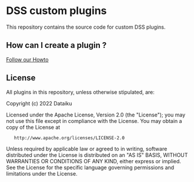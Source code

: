 # DSS custom plugins

This repository contains the source code for
custom  DSS plugins.

## How can I create a plugin ?

[Follow our Howto](https://www.dataiku.com/learn/guide/code/plugins/writing-your-first-dss-plugin.html)


## License

All plugins in this repository, unless otherwise stipulated, are:

   Copyright (c) 2022 Dataiku 

   Licensed under the Apache License, Version 2.0 (the "License");
   you may not use this file except in compliance with the License.
   You may obtain a copy of the License at

       http://www.apache.org/licenses/LICENSE-2.0

   Unless required by applicable law or agreed to in writing, software
   distributed under the License is distributed on an "AS IS" BASIS,
   WITHOUT WARRANTIES OR CONDITIONS OF ANY KIND, either express or implied.
   See the License for the specific language governing permissions and
   limitations under the License.
